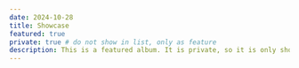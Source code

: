 ```yaml
---
date: 2024-10-28
title: Showcase
featured: true
private: true # do not show in list, only as feature
description: This is a featured album. It is private, so it is only shown on the homepage.
---
```

